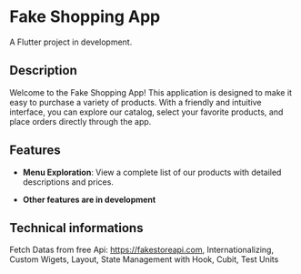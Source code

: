 # Fake Shopping App

A Flutter project in development.

## Description

Welcome to the Fake Shopping App! This application is designed to make it easy to purchase a variety of products. With a friendly and intuitive interface, you can explore our catalog, select your favorite products, and place orders directly through the app.

## Features

- **Menu Exploration**: View a complete list of our products with detailed descriptions and prices.

- **Other features are in development**

## Technical informations

Fetch Datas from free Api: https://fakestoreapi.com,
Internationalizing,
Custom Wigets,
Layout,
State Management with Hook,
Cubit,
Test Units


